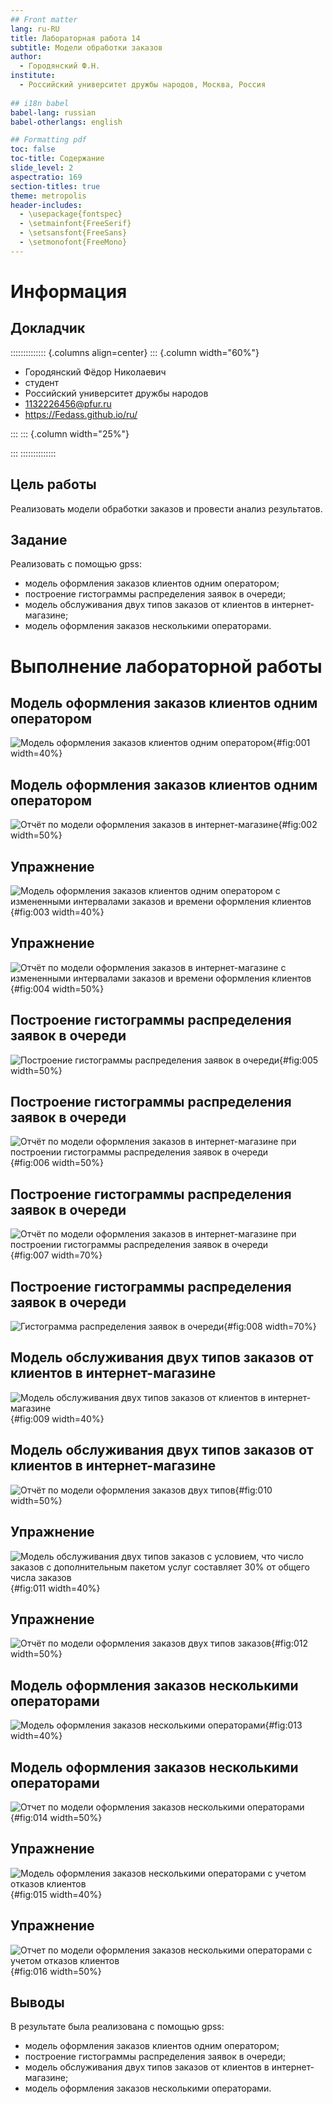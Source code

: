 ```yaml
---
## Front matter
lang: ru-RU
title: Лабораторная работа 14
subtitle: Модели обработки заказов
author:
  - Городянский Ф.Н.
institute:
  - Российский университет дружбы народов, Москва, Россия
  
## i18n babel
babel-lang: russian
babel-otherlangs: english

## Formatting pdf
toc: false
toc-title: Содержание
slide_level: 2
aspectratio: 169
section-titles: true
theme: metropolis
header-includes:
  - \usepackage{fontspec}
  - \setmainfont{FreeSerif}
  - \setsansfont{FreeSans}
  - \setmonofont{FreeMono}
---
```


# Информация

## Докладчик


:::::::::::::: {.columns align=center}
::: {.column width="60%"}

  * Городянский Фёдор Николаевич
  * студент
  * Российский университет дружбы народов
  * [1132226456@pfur.ru](mailto:1132226456@pfur.ru)
  * <https://Fedass.github.io/ru/>

:::
::: {.column width="25%"}

:::
::::::::::::::


## Цель работы

Реализовать модели обработки заказов и провести анализ результатов.

## Задание

Реализовать с помощью gpss:

- модель оформления заказов клиентов одним оператором;
- построение гистограммы распределения заявок в очереди;
- модель обслуживания двух типов заказов от клиентов в интернет-магазине;
- модель оформления заказов несколькими операторами.

# Выполнение лабораторной работы

## Модель оформления заказов клиентов одним оператором

![Модель оформления заказов клиентов одним оператором](image/1.png){#fig:001 width=40%}

## Модель оформления заказов клиентов одним оператором

![Отчёт по модели оформления заказов в интернет-магазине](image/2.png){#fig:002 width=50%}

## Упражнение

![Модель оформления заказов клиентов одним оператором с измененными интервалами заказов и времени оформления клиентов](image/3.png){#fig:003 width=40%}

## Упражнение

![Отчёт по модели оформления заказов в интернет-магазине с измененными интервалами заказов и времени оформления клиентов](image/4.png){#fig:004 width=50%}

## Построение гистограммы распределения заявок в очереди

![Построение гистограммы распределения заявок в очереди](image/5.png){#fig:005 width=50%}

## Построение гистограммы распределения заявок в очереди

![Отчёт по модели оформления заказов в интернет-магазине при построении гистограммы распределения заявок в очереди](image/6.png){#fig:006 width=50%}

## Построение гистограммы распределения заявок в очереди

![Отчёт по модели оформления заказов в интернет-магазине при построении гистограммы распределения заявок в очереди](image/7.png){#fig:007 width=70%}

## Построение гистограммы распределения заявок в очереди

![Гистограмма распределения заявок в очереди](image/8.png){#fig:008 width=70%}

## Модель обслуживания двух типов заказов от клиентов в интернет-магазине

![Модель обслуживания двух типов заказов от клиентов в интернет-магазине](image/9.png){#fig:009 width=40%}

## Модель обслуживания двух типов заказов от клиентов в интернет-магазине

![Отчёт по модели оформления заказов двух типов](image/10.png){#fig:010 width=50%}

## Упражнение

![Модель обслуживания двух типов заказов с условием, что число заказов с дополнительным пакетом услуг составляет 30% от общего числа заказов](image/11.png){#fig:011 width=40%}

## Упражнение

![Отчёт по модели оформления заказов двух типов заказов](image/12.png){#fig:012 width=50%}

## Модель оформления заказов несколькими операторами

![Модель оформления заказов несколькими операторами](image/13.png){#fig:013 width=40%}

## Модель оформления заказов несколькими операторами

![Отчет по модели оформления заказов несколькими операторами](image/14.png){#fig:014 width=50%}

## Упражнение

![Модель оформления заказов несколькими операторами с учетом отказов клиентов](image/15.png){#fig:015 width=40%}

## Упражнение

![Отчет по модели оформления заказов несколькими операторами с учетом отказов клиентов](image/16.png){#fig:016 width=50%}

## Выводы

В результате была реализована с помощью gpss:

- модель оформления заказов клиентов одним оператором;
- построение гистограммы распределения заявок в очереди;
- модель обслуживания двух типов заказов от клиентов в интернет-магазине;
- модель оформления заказов несколькими операторами.

